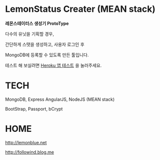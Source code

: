 LemonStatus Creater (MEAN stack)
=========
**레몬스테이터스 생성기 ProtoType**

다수의 유닛을 기획할 경우,

간단하게 스탯을 생성하고, 사용자 로그인 후

MongoDB에 등록할 수 있도록 만든 툴입니다.

테스트 해 보실려면 [Heroku 앱 테스트][app] 을 눌러주세요.



TECH
=======
MongoDB,
Express
AngularJS,
NodeJS (MEAN stack)

BootStrap, Passport, bCrypt

HOME
======
http://lemonblue.net

http://followind.blog.me

[app]:http://lemonstatus.herokuapp.com/#/list
[home]:http://lemonblue.net
